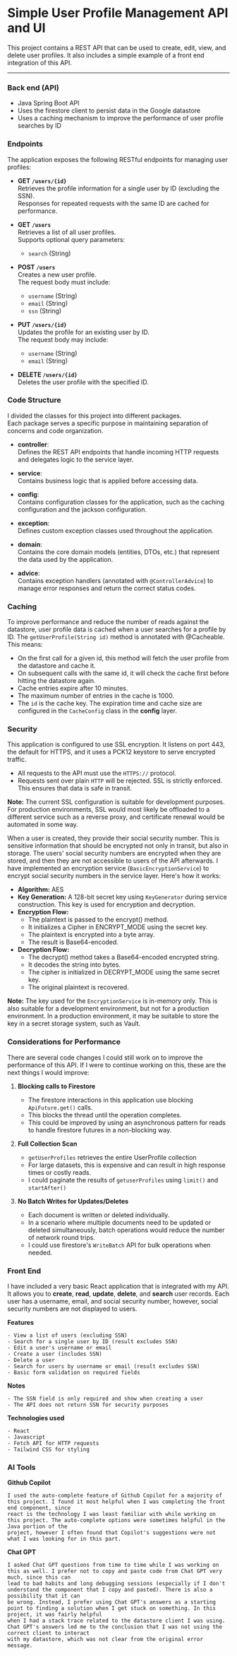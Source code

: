 # Simple User Profile Management API and UI

This project contains a REST API that can be used to create, edit, view, and delete user profiles. 
It also includes a simple example of a front end integration of this API.

---

### Back end (API)

  - Java Spring Boot API 
  - Uses the firestore client to persist data in the Google datastore
  - Uses a caching mechanism to improve the performance of user profile searches by ID

### Endpoints

  The application exposes the following RESTful endpoints for managing user profiles:
  
  - **GET `/users/{id}`**  
    Retrieves the profile information for a single user by ID (excluding the SSN).  
    Responses for repeated requests with the same ID are cached for performance.
  
  - **GET `/users`**  
    Retrieves a list of all user profiles.  
    Supports optional query parameters:
    - `search` (String)
  
  - **POST `/users`**  
    Creates a new user profile.  
    The request body must include:
    - `username` (String)
    - `email` (String)
    - `ssn` (String)
  
  - **PUT `/users/{id}`**  
    Updates the profile for an existing user by ID.  
    The request body may include:
    - `username` (String)
    - `email` (String)
  
  - **DELETE `/users/{id}`**  
    Deletes the user profile with the specified ID.


### Code Structure

  I divided the classes for this project into different packages.  
  Each package serves a specific purpose in maintaining separation of concerns and code organization.
  
  - **controller**:  
    Defines the REST API endpoints that handle incoming HTTP requests and delegates logic to the service layer.
  
  - **service**:  
    Contains business logic that is applied before accessing data.
  
  - **config**:  
    Contains configuration classes for the application, such as the caching configuration and the jackson configuration.
  
  - **exception**:  
    Defines custom exception classes used throughout the application.
  
  - **domain**:  
    Contains the core domain models (entities, DTOs, etc.) that represent the data used by the application.
  
  - **advice**:  
    Contains exception handlers (annotated with `@ControllerAdvice`) to manage error responses and return the correct status codes.

### Caching

  To improve performance and reduce the number of reads against the datastore, user profile data is cached when a user searches for a profile by ID.
  The `getUserProfile(String id)` method is annotated with @Cacheable. This means:
  - On the first call for a given id, this method will fetch the user profile from the datastore and cache it.
  - On subsequent calls with the same id, it will check the cache first before hitting the datastore again.
  - Cache entries expire after 10 minutes.
  - The maximum number of entries in the cache is 1000.
  - The `id` is the cache key.
  The expiration time and cache size are configured in the `CacheConfig` class in the **config** layer.

### Security

  This application is configured to use SSL encryption. It listens on port 443, the default for HTTPS, and it uses a PCK12 keystore to serve encrypted traffic.
  - All requests to the API must use the `HTTPS://` protocol.
  - Requests sent over plain `HTTP` will be rejected. SSL is strictly enforced.
  This ensures that data is safe in transit.

  **Note:** The current SSL configuration is suitable for development purposes. For production environments, SSL would most likely be offloaded to a different service
  such as a reverse proxy, and certificate renewal would be automated in some way.
  
  When a user is created, they provide their social security number. This is sensitive information that should be encrypted not only in transit, but also in storage.
  The users' social security numbers are encrypted when they are stored, and then they are not accessible to users of the API afterwards.
  I have implemented an encryption service (`BasicEncryptionService`) to encrypt social security numbers in the service layer. Here's how it works:
  - **Algorithm:** AES
  - **Key Generation:** A 128-bit secret key using `KeyGenerator` during service construction. This key is used for encryption and decryption.
  - **Encryption Flow:**
      - The plaintext is passed to the encrypt() method.
      - It initializes a Cipher in ENCRYPT_MODE using the secret key.
      - The plaintext is encrypted into a byte array.
      - The result is Base64-encoded.
  - **Decryption Flow:**
      - The decrypt() method takes a Base64-encoded encrypted string.
      - It decodes the string into bytes.
      - The cipher is initialized in DECRYPT_MODE using the same secret key.
      - The original plaintext is recovered.
  
  **Note:** The key used for the `EncryptionService` is in-memory only. This is also suitable for a development environment, but not for a production environment.
  In a production environment, it may be suitable to store the key in a secret storage system, such as Vault.

### Considerations for Performance

  There are several code changes I could still work on to improve the performance of this API.
  If I were to continue working on this, these are the next things I would improve:
  
  1. **Blocking calls to Firestore**
     - The firestore interactions in this application use blocking `ApiFuture.get()` calls.
     - This blocks the thread until the operation completes.
     - This could be improved by using an asynchronous pattern for reads to handle firestore futures in a non-blocking way.
  
  2. **Full Collection Scan**
     - `getUserProfiles` retrieves the entire UserProfile collection
     - For large datasets, this is expensive and can result in high response times or costly reads.
     - I could paginate the results of `getuserProfiles` using `limit()` and `startAfter()`
  
  3. **No Batch Writes for Updates/Deletes**
     - Each document is written or deleted individually.
     - In a scenario where multiple documents need to be updated or deleted simultaneously, batch operations would reduce the number of network round trips.
     - I could use firestore's `WriteBatch` API for bulk operations when needed.

### Front End

  I have included a very basic React application that is integrated with my API. It allows you to **create**, **read**, **update**, **delete**, and **search**
  user records. Each user has a username, email, and social security number, however, social security numbers are not displayed to users.
  
  **Features**
    
    - View a list of users (excluding SSN)
    - Search for a single user by ID (result excludes SSN)
    - Edit a user's username or email
    - Create a user (includes SSN)
    - Delete a user
    - Search for users by username or email (result excludes SSN)
    - Basic form validation on required fields
  
  **Notes**
    
    - The SSN field is only required and show when creating a user
    - The API does not return SSN for security purposes
  
  **Technologies used**
    
    - React
    - Javascript
    - Fetch API for HTTP requests
    - Tailwind CSS for styling

### AI Tools

  **Github Copilot**
  
    I used the auto-complete feature of Github Copilot for a majority of this project. I found it most helpful when I was completing the front end component, since
    react is the technology I was least familiar with while working on this project. The auto-complete options were sometimes helpful in the Java portion of the
    project, however I often found that Copilot's suggestions were not what I was looking for in this part.

  **Chat GPT**

    I asked Chat GPT questions from time to time while I was working on this as well. I prefer not to copy and paste code from Chat GPT very much, since this can
    lead to bad habits and long debugging sessions (especially if I don't understand the component that I copy and pasted). There is also a possibility that it can
    be wrong. Instead, I prefer using Chat GPT's answers as a starting point to finding a solution when I get stuck on something. In this project, it was fairly helpful
    when I had a stack trace related to the datastore client I was using. Chat GPT's answers led me to the conclusion that I was not using the correct client to interact
    with my datastore, which was not clear from the original error message.
